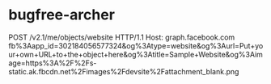 bugfree-archer
==============

POST /v2.1/me/objects/website HTTP/1.1 Host: graph.facebook.com  fb%3Aapp_id=302184056577324&amp;og%3Atype=website&amp;og%3Aurl=Put+your+own+URL+to+the+object+here&amp;og%3Atitle=Sample+Website&amp;og%3Aimage=https%3A%2F%2Fs-static.ak.fbcdn.net%2Fimages%2Fdevsite%2Fattachment_blank.png
